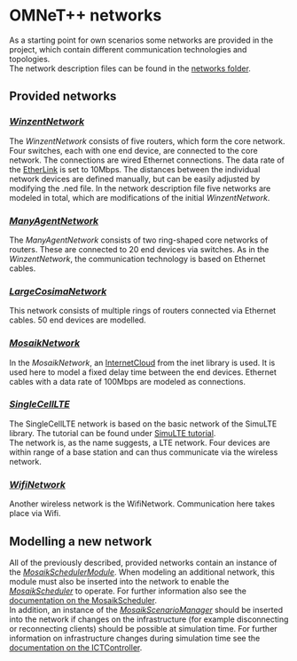 # OMNeT++ networks
As a starting point for own scenarios some networks are provided in the project, which contain different communication technologies and topologies. \
The network description files can be found in the [networks folder](../cosima_omnetpp_project/networks). 

## Provided networks

### *[WinzentNetwork](../cosima_omnetpp_project/networks/WinzentNetwork.ned)*
The *WinzentNetwork* consists of five routers, which form the core network. Four switches, each with one end device, are connected to the core network. The connections are wired Ethernet connections. The data rate of the [EtherLink](https://doc.omnetpp.org/inet/api-old/neddoc/index.html?p=inet.node.ethernet.EtherLink.html) is set to 10Mbps. The distances between the individual network devices are defined manually, but can be easily adjusted by modifying the .ned file. In the network description file five networks are modeled in total, which are modifications of the initial *WinzentNetwork*. 

### *[ManyAgentNetwork](../cosima_omnetpp_project/networks/ManyAgentNetwork.ned)*
The *ManyAgentNetwork* consists of two ring-shaped core networks of routers. These are connected to 20 end devices via switches. 
As in the *WinzentNetwork*, the communication technology is based on Ethernet cables. 

### *[LargeCosimaNetwork](../cosima_omnetpp_project/networks/LargeCosimaNetwork.ned)*
This network consists of multiple rings of routers connected via Ethernet cables. 50 end devices are modelled.

### *[MosaikNetwork](../cosima_omnetpp_project/networks/MosaikNetwork.ned)*
In the *MosaikNetwork*, an [InternetCloud](https://doc.omnetpp.org/inet/api-current/neddoc/src-inet-node-internetcloud-InternetCloud.ned.html) from the inet library is used. It is used here to model a fixed delay time between the end devices. Ethernet cables with a data rate of 100Mbps are modeled as connections.

### *[SingleCellLTE](../cosima_omnetpp_project/networks/SingleCellLTE.ned)*
The SingleCellLTE network is based on the basic network of the SimuLTE library. The tutorial can be found under [SimuLTE tutorial](https://simulte.com/tutorial-basic.html). \
The network is, as the name suggests, a LTE network. Four devices are within range of a base station and can thus communicate via the wireless network. 

### *[WifiNetwork](../cosima_omnetpp_project/networks/WifiNetwork.ned)*
Another wireless network is the WifiNetwork. Communication here takes place via Wifi.

## Modelling a new network
All of the previously described, provided networks contain an instance of the *[MosaikSchedulerModule](../cosima_omnetpp_project/modules/MosaikSchedulerModule.h)*. When modeling an additional network, this module must also be inserted into the network to enable the *[MosaikScheduler](../cosima_omnetpp_project/modules/MosaikScheduler.h)* to operate. For further information also see the [documentation on the MosaikScheduler](MosaikScheduler.md). \
In addition, an instance of the *[MosaikScenarioManager](../cosima_omnetpp_project/modules/MosaikScenarioManager.h)* should be inserted into the network if changes on the infrastructure (for example disconnecting or reconnecting clients) should be possible at simulation time. For further information on infrastructure changes during simulation time see the [documentation on the ICTController](ICTController.md).
